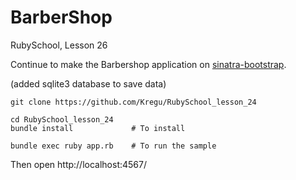 # BarberShop

RubySchool, Lesson 26

Continue to make the Barbershop application on [sinatra-bootstrap](https://github.com/bootstrap-ruby/sinatra-bootstrap).

(added sqlite3 database to save data)

    git clone https://github.com/Kregu/RubySchool_lesson_24

    cd RubySchool_lesson_24
    bundle install             # To install

    bundle exec ruby app.rb    # To run the sample
Then open http://localhost:4567/
